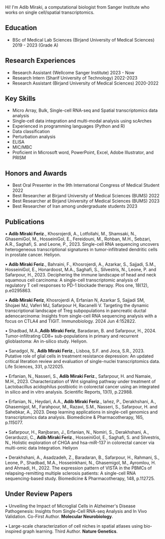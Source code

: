 Hi! I'm Adib Miraki, a computational biologist from Sanger Institute who works on single cell/spatial transcriptomics.

## Education
- BSc of Medical Lab Sciences (Birjand University of Medical Sciences) 2019 - 2023 (Grade A)
  
## Research Experiences 
- Research Assistant (Wellcome Sanger Institute)
    2023 - Now
- Research Intern (Sharif University of Technology)
    2022-2023
- Research Assistant (Birjand University of Medical Sciences)
    2020-2022
  
## Key Skills
- Micro Array, Bulk, Single-cell RNA-seq and Spatial transcriptomics data analysis
-	Single-cell data integration and multi-modal analysis using scArches
-	Experienced in programming languages (Python and R)
-	Data classification
-	Perturbation analysis
-	ELISA	
-	MIC/MBC 
-	Proficient in Microsoft word, PowerPoint, Excel, Adobe Illustrator, and PRISM

## Honors and Awards
-	Best Oral Presenter in the 9th International Congress of Medical Student		           2022
-	Best Researcher at Birjand University of Medical Sciences (BUMS)	                        2022
-	Best Researcher at Birjand University of Medical Sciences (BUMS)	                        2023
-	Best Researcher of Iran among undergraduate students			                        2023

## Publications

•	**Adib Miraki Feriz**., Khosrojerdi, A., Lotfollahi, M., Shamsaki, N., GhasemiGol, M., HosseiniGol, E., Fereidouni, M., Rohban, M.H., Sebzari, A.R., Saghafi, S. and Leone, P., 2023. Single-cell RNA sequencing uncovers heterogeneous transcriptional signatures in tumor-infiltrated dendritic cells in prostate cancer. Heliyon.

•	**Adib Miraki Feriz**., Bahraini, F., Khosrojerdi, A., Azarkar, S., Sajjadi, S.M., HosseiniGol, E., Honardoost, M.A., Saghafi, S., Silvestris, N., Leone, P. and Safarpour, H., 2023. Deciphering the immune landscape of head and neck squamous cell carcinoma: A single-cell transcriptomic analysis of regulatory T cell responses to PD-1 blockade therapy. Plos one, 18(12), p.e0295863.

• **Adib Miraki Feriz**, Khosrojerdi A, Erfanian N, Azarkar S, Sajjadi SM, Shojaei MJ, Vaferi MJ, Safarpour H, Racanelli V. Targeting the dynamic transcriptional landscape of Treg subpopulations in pancreatic ductal adenocarcinoma: Insights from single-cell RNA sequencing analysis with a focus on CTLA4 and TIGIT. Immunobiology. 2024 Jun 4:152822.

•	Shadbad, M.A.,**Adib Miraki Feriz**, Baradaran, B. and Safarpour, H., 2024. Tumor-infiltrating CD8+ sub-populations in primary and recurrent glioblastoma: An in-silico study. Heliyon.

•	Sanadgol, N., **Adib Miraki Feriz**., Lisboa, S.F. and Joca, S.R., 2023. Putative role of glial cells in treatment resistance depression: An updated critical literation review and evaluation of single-nuclei transcriptomics data. Life Sciences, 331, p.122025.

•	Erfanian, N., Nasseri, S., **Adib Miraki Feriz**., Safarpour, H. and Namaie, M.H., 2023. Characterization of Wnt signaling pathway under treatment of Lactobacillus acidophilus postbiotic in colorectal cancer using an integrated in silico and in vitro analysis. Scientific Reports, 13(1), p.22988.

•	Erfanian, N., Heydari, A.A., **Adib Miraki Feriz**., Iañez, P., Derakhshani, A., Ghasemigol, M., Farahpour, M., Razavi, S.M., Nasseri, S., Safarpour, H. and Sahebkar, A., 2023. Deep learning applications in single-cell genomics and transcriptomics data analysis. Biomedicine & Pharmacotherapy, 165, p.115077.

•	Safarpour, H., Ranjbaran, J., Erfanian, N., Nomiri, S., Derakhshani, A., Gerarduzzi, C., **Adib Miraki Feriz**., HosseiniGol, E., Saghafi, S. and Silvestris, N., Holistic exploration of CHGA and hsa-miR-137 in colorectal cancer via multi-omic data Integration. Heliyon

•	Derakhshani, A., Asadzadeh, Z., Baradaran, B., Safarpour, H., Rahmani, S., Leone, P., Shadbad, M.A., Hosseinkhani, N., Ghasemigol, M., Ayromlou, H. and Ahmadi, H., 2022. The expression pattern of VISTA in the PBMCs of relapsing-remitting multiple sclerosis patients: A single-cell RNA sequencing-based study. Biomedicine & Pharmacotherapy, 148, p.112725.

## Under Review Papers

•	Unveiling the Impact of Microglial Cells in Alzheimer's Disease Pathogenesis: Insights from Single-Cell RNA-seq Analysis and In Vivo Validation. Co-First Author. **Molecular Neurobiology**.

•	Large-scale characterization of cell niches in spatial atlases using bio-inspired graph learning. Third Author. **Nature Genetics**.









